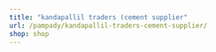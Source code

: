 ```yaml
---
title: "kandapallil traders (cement supplier"
url: /pampady/kandapallil-traders-cement-supplier/
shop: shop
---
```

